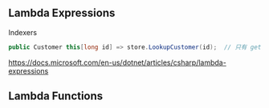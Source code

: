 ## Lambda Expressions



Indexers

```cs
public Customer this[long id] => store.LookupCustomer(id);  // 只有 getter
```


<https://docs.microsoft.com/en-us/dotnet/articles/csharp/lambda-expressions>

## Lambda Functions

